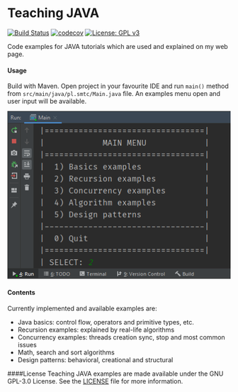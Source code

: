 # Teaching JAVA

[![Build Status](https://travis-ci.com/piopon/teaching-java.svg?branch=master)](https://travis-ci.com/piopon/teaching-java)
[![codecov](https://codecov.io/gh/piopon/teaching-java/branch/master/graph/badge.svg)](https://codecov.io/gh/piopon/teaching-java)
[![License: GPL v3](https://img.shields.io/badge/License-GPLv3-blue.svg)](https://www.gnu.org/licenses/gpl-3.0)

Code examples for JAVA tutorials which are used and explained on my web page.

#### Usage
Build with Maven.
Open project in your favourite IDE and run `main()` method from `src/main/java/pl.smtc/Main.java` file.
An examples menu open and user input will be available.

![Main examples menu](src/main/resources/documentation/readme_menu.png?raw=true "Main examples menu")

#### Contents
Currently implemented and available examples are:
* Java basics: control flow, operators and primitive types, etc.
* Recursion examples: explained by real-life algorithms
* Concurrency examples: threads creation sync, stop and most common issues
* Math, search and sort algorithms
* Design patterns: behavioral, creational and structural

####License
Teaching JAVA examples are made available under the GNU GPL-3.0 License. See the
[LICENSE](LICENSE)
file for more information.